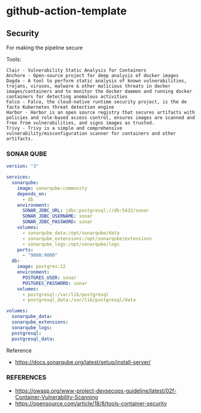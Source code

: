 # github-action-template

## Security 

For making the pipeline secure

Tools:
```
Clair - Vulnerability Static Analysis for Containers
Anchore - Open-source project for deep analysis of docker images
Dagda - A tool to perform static analysis of known vulnerabilities, trojans, viruses, malware & other malicious threats in docker images/containers and to monitor the docker daemon and running docker containers for detecting anomalous activities
Falco - Falco, the cloud-native runtime security project, is the de facto Kubernetes threat detection engine
Harbor - Harbor is an open source registry that secures artifacts with policies and role-based access control, ensures images are scanned and free from vulnerabilities, and signs images as trusted.
Trivy - Trivy is a simple and comprehensive vulnerability/misconfiguration scanner for containers and other artifacts.
```

### SONAR QUBE


```yaml
version: "3"

services:
  sonarqube:
    image: sonarqube:community
    depends_on:
      - db
    environment:
      SONAR_JDBC_URL: jdbc:postgresql://db:5432/sonar
      SONAR_JDBC_USERNAME: sonar
      SONAR_JDBC_PASSWORD: sonar
    volumes:
      - sonarqube_data:/opt/sonarqube/data
      - sonarqube_extensions:/opt/sonarqube/extensions
      - sonarqube_logs:/opt/sonarqube/logs
    ports:
      - "9000:9000"
  db:
    image: postgres:12
    environment:
      POSTGRES_USER: sonar
      POSTGRES_PASSWORD: sonar
    volumes:
      - postgresql:/var/lib/postgresql
      - postgresql_data:/var/lib/postgresql/data

volumes:
  sonarqube_data:
  sonarqube_extensions:
  sonarqube_logs:
  postgresql:
  postgresql_data:
```

Reference 
- https://docs.sonarqube.org/latest/setup/install-server/


### REFERENCES
- https://owasp.org/www-project-devsecops-guideline/latest/02f-Container-Vulnerability-Scanning
- https://opensource.com/article/18/8/tools-container-security
